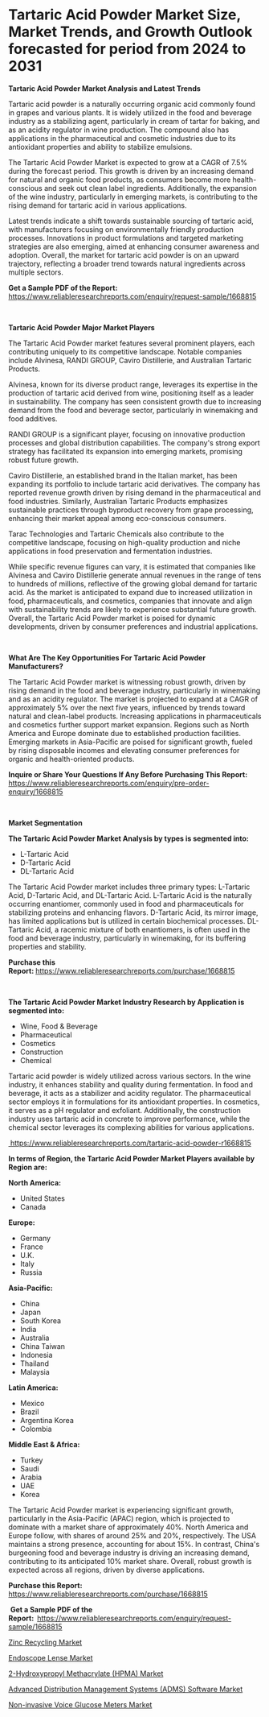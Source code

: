 <p><h1>Tartaric Acid Powder Market Size, Market Trends, and Growth Outlook forecasted for period from 2024 to 2031</h1></p><p><strong>Tartaric Acid Powder Market Analysis and Latest Trends</strong></p>
<p><p>Tartaric acid powder is a naturally occurring organic acid commonly found in grapes and various plants. It is widely utilized in the food and beverage industry as a stabilizing agent, particularly in cream of tartar for baking, and as an acidity regulator in wine production. The compound also has applications in the pharmaceutical and cosmetic industries due to its antioxidant properties and ability to stabilize emulsions.</p><p>The Tartaric Acid Powder Market is expected to grow at a CAGR of 7.5% during the forecast period. This growth is driven by an increasing demand for natural and organic food products, as consumers become more health-conscious and seek out clean label ingredients. Additionally, the expansion of the wine industry, particularly in emerging markets, is contributing to the rising demand for tartaric acid in various applications. </p><p>Latest trends indicate a shift towards sustainable sourcing of tartaric acid, with manufacturers focusing on environmentally friendly production processes. Innovations in product formulations and targeted marketing strategies are also emerging, aimed at enhancing consumer awareness and adoption. Overall, the market for tartaric acid powder is on an upward trajectory, reflecting a broader trend towards natural ingredients across multiple sectors.</p></p>
<p><strong>Get a Sample PDF of the Report:&nbsp;</strong> <a href="https://www.reliableresearchreports.com/enquiry/request-sample/1668815?utm_campaign=38&utm_medium=2&utm_source=Github&utm_content=ia&utm_term=10112024&utm_id=tartaric-acid-powder">https://www.reliableresearchreports.com/enquiry/request-sample/1668815</a></p>
<p>&nbsp;</p>
<p><strong>Tartaric Acid Powder Major Market Players</strong></p>
<p><p>The Tartaric Acid Powder market features several prominent players, each contributing uniquely to its competitive landscape. Notable companies include Alvinesa, RANDI GROUP, Caviro Distillerie, and Australian Tartaric Products.</p><p>Alvinesa, known for its diverse product range, leverages its expertise in the production of tartaric acid derived from wine, positioning itself as a leader in sustainability. The company has seen consistent growth due to increasing demand from the food and beverage sector, particularly in winemaking and food additives.</p><p>RANDI GROUP is a significant player, focusing on innovative production processes and global distribution capabilities. The company's strong export strategy has facilitated its expansion into emerging markets, promising robust future growth.</p><p>Caviro Distillerie, an established brand in the Italian market, has been expanding its portfolio to include tartaric acid derivatives. The company has reported revenue growth driven by rising demand in the pharmaceutical and food industries. Similarly, Australian Tartaric Products emphasizes sustainable practices through byproduct recovery from grape processing, enhancing their market appeal among eco-conscious consumers.</p><p>Tarac Technologies and Tartaric Chemicals also contribute to the competitive landscape, focusing on high-quality production and niche applications in food preservation and fermentation industries.</p><p>While specific revenue figures can vary, it is estimated that companies like Alvinesa and Caviro Distillerie generate annual revenues in the range of tens to hundreds of millions, reflective of the growing global demand for tartaric acid. As the market is anticipated to expand due to increased utilization in food, pharmaceuticals, and cosmetics, companies that innovate and align with sustainability trends are likely to experience substantial future growth. Overall, the Tartaric Acid Powder market is poised for dynamic developments, driven by consumer preferences and industrial applications.</p></p>
<p>&nbsp;</p>
<p><strong>What Are The Key Opportunities For Tartaric Acid Powder Manufacturers?</strong></p>
<p><p>The Tartaric Acid Powder market is witnessing robust growth, driven by rising demand in the food and beverage industry, particularly in winemaking and as an acidity regulator. The market is projected to expand at a CAGR of approximately 5% over the next five years, influenced by trends toward natural and clean-label products. Increasing applications in pharmaceuticals and cosmetics further support market expansion. Regions such as North America and Europe dominate due to established production facilities. Emerging markets in Asia-Pacific are poised for significant growth, fueled by rising disposable incomes and elevating consumer preferences for organic and health-oriented products.</p></p>
<p><strong>Inquire or Share Your Questions If Any Before Purchasing This Report:</strong> <a href="https://www.reliableresearchreports.com/enquiry/pre-order-enquiry/1668815?utm_campaign=38&utm_medium=2&utm_source=Github&utm_content=ia&utm_term=10112024&utm_id=tartaric-acid-powder">https://www.reliableresearchreports.com/enquiry/pre-order-enquiry/1668815</a></p>
<p>&nbsp;</p>
<p><strong>Market Segmentation</strong></p>
<p><strong>The Tartaric Acid Powder Market Analysis by types is segmented into:</strong></p>
<p><ul><li>L-Tartaric Acid</li><li>D-Tartaric Acid</li><li>DL-Tartaric Acid</li></ul></p>
<p><p>The Tartaric Acid Powder market includes three primary types: L-Tartaric Acid, D-Tartaric Acid, and DL-Tartaric Acid. L-Tartaric Acid is the naturally occurring enantiomer, commonly used in food and pharmaceuticals for stabilizing proteins and enhancing flavors. D-Tartaric Acid, its mirror image, has limited applications but is utilized in certain biochemical processes. DL-Tartaric Acid, a racemic mixture of both enantiomers, is often used in the food and beverage industry, particularly in winemaking, for its buffering properties and stability.</p></p>
<p><strong>Purchase this Report:&nbsp;</strong><a href="https://www.reliableresearchreports.com/purchase/1668815?utm_campaign=38&utm_medium=2&utm_source=Github&utm_content=ia&utm_term=10112024&utm_id=tartaric-acid-powder">https://www.reliableresearchreports.com/purchase/1668815</a></p>
<p>&nbsp;</p>
<p><strong>The Tartaric Acid Powder Market Industry Research by Application is segmented into:</strong></p>
<p><ul><li>Wine, Food & Beverage</li><li>Pharmaceutical</li><li>Cosmetics</li><li>Construction</li><li>Chemical</li></ul></p>
<p><p>Tartaric acid powder is widely utilized across various sectors. In the wine industry, it enhances stability and quality during fermentation. In food and beverage, it acts as a stabilizer and acidity regulator. The pharmaceutical sector employs it in formulations for its antioxidant properties. In cosmetics, it serves as a pH regulator and exfoliant. Additionally, the construction industry uses tartaric acid in concrete to improve performance, while the chemical sector leverages its complexing abilities for various applications.</p></p>
<p><a href="https://www.reliableresearchreports.com/tartaric-acid-powder-r1668815?utm_campaign=38&utm_medium=2&utm_source=Github&utm_content=ia&utm_term=10112024&utm_id=tartaric-acid-powder">&nbsp;https://www.reliableresearchreports.com/tartaric-acid-powder-r1668815</a></p>
<p><strong>In terms of Region, the Tartaric Acid Powder Market Players available by Region are:</strong></p>
<p>
    <p> <strong> North America: </strong>
        <ul>
            <li>United States</li>
            <li>Canada</li>
        </ul>
        </p> 
    <p> <strong> Europe: </strong>
        <ul>
            <li>Germany</li>
            <li>France</li>
            <li>U.K.</li>
            <li>Italy</li>
            <li>Russia</li>
        </ul>
        </p> 
    <p> <strong> Asia-Pacific: </strong>
        <ul>
            <li>China</li>
            <li>Japan</li>
            <li>South Korea</li>
            <li>India</li>
            <li>Australia</li>
            <li>China Taiwan</li>
            <li>Indonesia</li>
            <li>Thailand</li>
            <li>Malaysia</li>
        </ul>
        </p> 
    <p> <strong> Latin America: </strong>
        <ul>
            <li>Mexico</li>
            <li>Brazil</li>
            <li>Argentina Korea</li>
            <li>Colombia</li>
        </ul>
        </p> 
    <p> <strong> Middle East & Africa: </strong>
        <ul>
            <li>Turkey</li>
            <li>Saudi</li>
            <li>Arabia</li>
            <li>UAE</li>
            <li>Korea</li>
        </ul>
    </p>
    </p>
<p><p>The Tartaric Acid Powder market is experiencing significant growth, particularly in the Asia-Pacific (APAC) region, which is projected to dominate with a market share of approximately 40%. North America and Europe follow, with shares of around 25% and 20%, respectively. The USA maintains a strong presence, accounting for about 15%. In contrast, China's burgeoning food and beverage industry is driving an increasing demand, contributing to its anticipated 10% market share. Overall, robust growth is expected across all regions, driven by diverse applications.</p></p>
<p><strong>Purchase this Report: </strong><a href="https://www.reliableresearchreports.com/purchase/1668815?utm_campaign=38&utm_medium=2&utm_source=Github&utm_content=ia&utm_term=10112024&utm_id=tartaric-acid-powder">https://www.reliableresearchreports.com/purchase/1668815</a></p>
<p>&nbsp;<strong>Get a Sample PDF of the Report:&nbsp;&nbsp;</strong><a href="https://www.reliableresearchreports.com/enquiry/request-sample/1668815?utm_campaign=38&utm_medium=2&utm_source=Github&utm_content=ia&utm_term=10112024&utm_id=tartaric-acid-powder">https://www.reliableresearchreports.com/enquiry/request-sample/1668815</a></p>
<p><strong></strong></p>
<p><p><a href="https://github.com/mac1evjen/Market-Research-Report-List-1/blob/main/zinc-recycling-market.md?utm_campaign=38&utm_medium=2&utm_source=Github&utm_content=ia&utm_term=10112024&utm_id=tartaric-acid-powder">Zinc Recycling Market</a></p><p><a href="https://issuu.com/reportprime-2/docs/endoscope-lense-market-size-2030.pp_11181bb2ae9de7?utm_campaign=38&utm_medium=2&utm_source=Github&utm_content=ia&utm_term=10112024&utm_id=tartaric-acid-powder">Endoscope Lense Market</a></p><p><a href="https://www.linkedin.com/pulse/analyzing-2-hydroxypropyl-methacrylate-hpma-market-dynamics-zsynf?utm_campaign=38&utm_medium=2&utm_source=Github&utm_content=ia&utm_term=10112024&utm_id=tartaric-acid-powder">2-Hydroxypropyl Methacrylate (HPMA) Market</a></p><p><a href="https://www.linkedin.com/pulse/trends-global-advanced-distribution-management-systems-adms-ir2df?utm_campaign=38&utm_medium=2&utm_source=Github&utm_content=ia&utm_term=10112024&utm_id=tartaric-acid-powder">Advanced Distribution Management Systems (ADMS) Software Market</a></p><p><a href="https://issuu.com/reportprime-2/docs/non-invasive-voice-glucose-meters-m_41e90c02a7dcc6?utm_campaign=38&utm_medium=2&utm_source=Github&utm_content=ia&utm_term=10112024&utm_id=tartaric-acid-powder">Non-invasive Voice Glucose Meters Market</a></p></p>